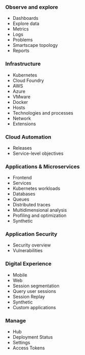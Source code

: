 
### Observe and explore
- Dashboards
- Explore data
- Metrics
- Logs
- Problems
- Smartscape topology 
- Reports

### Infrastructure
- Kubernetes
- Cloud Foundry
- AWS
- Azure
- VMware
- Docker
- Hosts
- Technologies and processes 
- Network
- Extensions

### Cloud Automation
- Releases
- Service-level objectives

### Applications & Microservices
- Frontend
- Services
- Kubernetes workloads 
- Databases
- Queues
- Distributed traces 
- Multidimensional analysis 
- Profiling and optimization 
- Synthetic

### Application Security
- Security overview 
- Vulnerabilities

### Digital Experience
- Mobile
- Web
- Session segmentation 
- Query user sessions 
- Session Replay 
- Synthetic
- Custom applications

### Manage
- Hub
- Deployment Status
- Settings
- Access Tokens